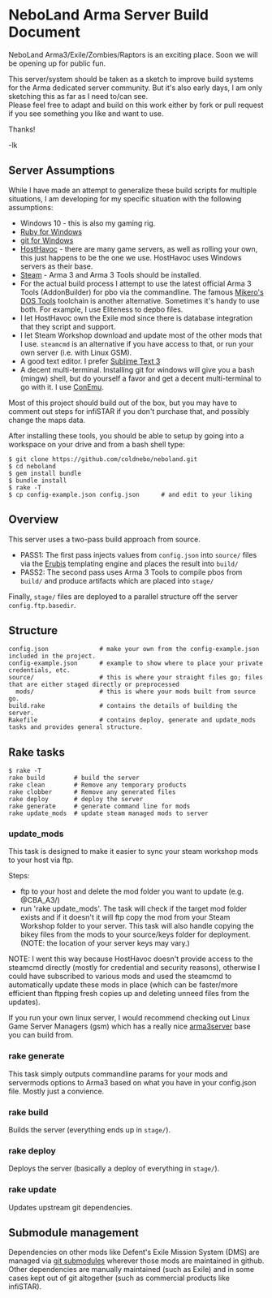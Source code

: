 # NeboLand Arma Server Build Document

NeboLand Arma3/Exile/Zombies/Raptors is an exciting place.  Soon we will be opening up for public fun.

This server/system should be taken as a sketch to improve build systems for the Arma dedicated server 
community.  But it's also early days, I am only sketching this as far as I need to/can see.  
Please feel free to adapt and build on this work either by fork or pull request if you see something you
like and want to use.

Thanks!

-lk



## Server Assumptions

While I have made an attempt to generalize these build scripts for multiple situations, I 
am developing for my specific situation with the following assumptions:

* Windows 10 - this is also my gaming rig.
* [Ruby for Windows](https://rubyinstaller.org/)
* [git for Windows](https://git-scm.com/downloads)
* [HostHavoc](https://hosthavoc.com/) - there are many game servers, 
  as well as rolling your own, this just happens to be the one we use.  HostHavoc uses Windows servers as their base.
* [Steam](http://store.steampowered.com/) - Arma 3 and Arma 3 Tools should be installed.
* For the actual build process I attempt to use the latest official Arma 3 Tools (AddonBuilder) for pbo
  via the commandline. The famous [Mikero's DOS Tools](http://www.armaholic.com/page.php?id=19784) toolchain 
  is another alternative. Sometimes it's handy to use both.  For example, I use Eliteness to depbo files.
* I let HostHavoc own the Exile mod since there is database integration that they script and support.
* I let Steam Workshop download and update most of the other mods that I use. `steamcmd` is an alternative if you
  have access to that, or run your own server (i.e. with Linux GSM).
* A good text editor.  I prefer [Sublime Text 3](https://www.sublimetext.com/)
* A decent multi-terminal. Installing git for windows will give you a bash (mingw) shell, but do yourself a favor
  and get a decent multi-terminal to go with it.  I use [ConEmu](https://conemu.github.io/).

Most of this project should build out of the box, but you may have to comment out steps for 
infiSTAR if you don't purchase that, and possibly change the maps data.

After installing these tools, you should be able to setup by going into a workspace on your drive and
from a bash shell type:

```
$ git clone https://github.com/coldnebo/neboland.git
$ cd neboland
$ gem install bundle
$ bundle install
$ rake -T
$ cp config-example.json config.json      # and edit to your liking
```


## Overview

This server uses a two-pass build approach from source.  

* PASS1: The first pass injects values from `config.json`
  into `source/` files via the [Erubis](http://www.kuwata-lab.com/erubis/) templating engine and places the result 
  into `build/`
* PASS2: The second pass uses Arma 3 Tools to compile pbos from `build/` and produce artifacts which are placed into `stage/`

Finally, `stage/` files are deployed to a parallel structure off the server `config.ftp.basedir`.



## Structure

```
config.json              # make your own from the config-example.json included in the project.
config-example.json      # example to show where to place your private credentials, etc.
source/                  # this is where your straight files go; files that are either staged directly or preprocessed
  mods/                  # this is where your mods built from source go.
build.rake               # contains the details of building the server.
Rakefile                 # contains deploy, generate and update_mods tasks and provides general structure.
```


## Rake tasks

```
$ rake -T
rake build        # build the server
rake clean        # Remove any temporary products
rake clobber      # Remove any generated files
rake deploy       # deploy the server
rake generate     # generate command line for mods
rake update_mods  # update steam managed mods to server
```



### update_mods

This task is designed to make it easier to sync your steam workshop mods to your host via ftp.

Steps:

* ftp to your host and delete the mod folder you want to update (e.g. @CBA_A3/)
* run 'rake update_mods'.  The task will check if the target mod folder exists and if it doesn't it will 
  ftp copy the mod from your Steam Workshop folder to your server.  This task will also handle copying
  the bikey files from the mods to your source/keys folder for deployment. (NOTE: the location of your
  server keys may vary.)


NOTE: I went this way because HostHavoc doesn't provide access to the steamcmd directly (mostly for credential and
security reasons), otherwise I could have subscribed to various mods and used the steamcmd to automatically update 
these mods in place (which can be faster/more efficient than ftpping fresh copies up and deleting unneed files from the updates).

If you run your own linux server, I would recommend checking out Linux Game Server Managers (gsm) which 
has a really nice [arma3server](https://gameservermanagers.com/lgsm/arma3server/) base you can build from.


### rake generate

This task simply outputs commandline params for your mods and servermods options to Arma3 based on what you have in 
your config.json file.  Mostly just a convience.

### rake build 

Builds the server (everything ends up in `stage/`).

### rake deploy

Deploys the server (basically a deploy of everything in `stage/`).

### rake update

Updates upstream git dependencies.


## Submodule management

Dependencies on other mods like Defent's Exile Mission System (DMS) are managed via 
[git submodules](https://git-scm.com/docs/git-submodule) wherever those mods are maintained
in github.  Other dependencies are manually maintained (such as Exile) and in some cases
kept out of git altogether (such as commercial products like infiSTAR).

